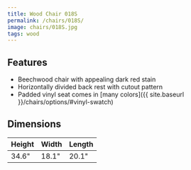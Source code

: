 ```yaml
---
title: Wood Chair 018S
permalink: /chairs/018S/
image: chairs/018S.jpg
tags: wood
---
```

## Features

- Beechwood chair with appealing dark red stain
- Horizontally divided back rest with cutout pattern
- Padded vinyl seat comes in [many colors]({{ site.baseurl }}/chairs/options/#vinyl-swatch)

## Dimensions

Height | Width | Length
-------|-------|-------
34.6"  | 18.1" | 20.1"